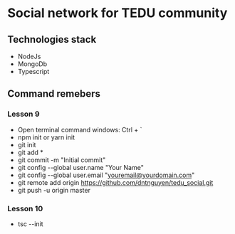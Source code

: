 # Social network for TEDU community

## Technologies stack
- NodeJs
- MongoDb
- Typescript

## Command remebers
### Lesson 9
- Open terminal command windows: Ctrl + `
- npm init or yarn init
- git init
- git add *
- git commit -m "Initial commit"
- git config --global user.name "Your Name"
- git config --global user.email "youremail@yourdomain.com"
- git remote add origin https://github.com/dntnguyen/tedu_social.git
- git push -u origin master
### Lesson 10
- tsc --init